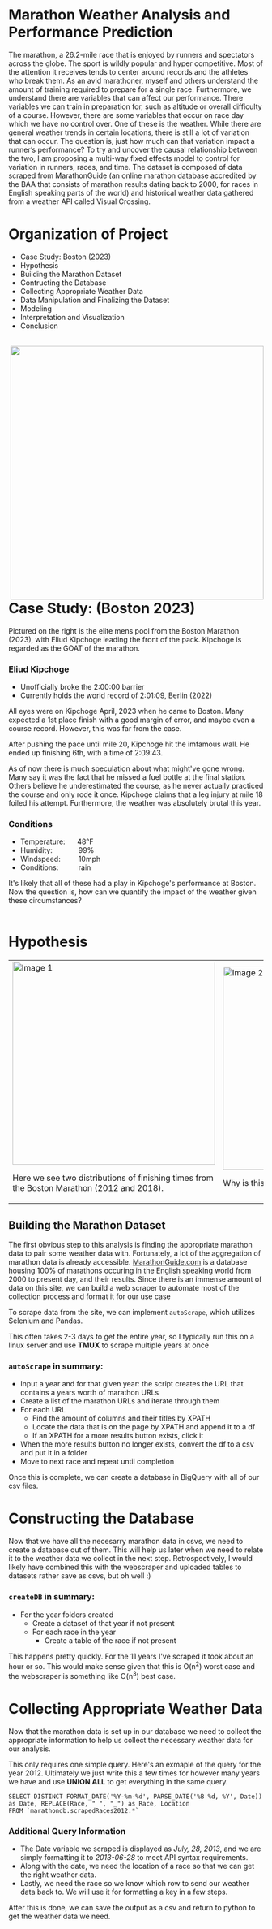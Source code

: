 # Marathon Weather Analysis and Performance Prediction

The marathon, a 26.2-mile race that is enjoyed by runners and spectators across the globe. The sport is wildly popular and hyper competitive. Most of the attention it receives tends to center around records and the athletes who break them. As an avid marathoner, myself and others understand the amount of training required to prepare for a single race. Furthermore, we understand there are variables that can affect our performance. There variables we can train in preparation for, such as altitude or overall difficulty of a course. However, there are some variables that occur on race day which we have no control over. One of these is the weather. While there are general weather trends in certain locations, there is still a lot of variation that can occur. The question is, just how much can that variation impact a runner’s performance? To try and uncover the causal relationship between the two, I am proposing a multi-way fixed effects model to control for variation in runners, races, and time. The dataset is composed of data scraped from MarathonGuide (an online marathon database accredited by the BAA that consists of marathon results dating back to 2000, for races in English speaking parts of the world) and historical weather data gathered from a weather API called Visual Crossing.

# Organization of Project

- Case Study: Boston (2023)
- Hypothesis
- Building the Marathon Dataset
- Contructing the Database
- Collecting Appropriate Weather Data
- Data Manipulation and Finalizing the Dataset
- Modeling
- Interpretation and Visualization
- Conclusion
<br/><br/>

<img align="right" width="500" src="https://www.wnct.com/wp-content/uploads/sites/99/2023/04/643f0950359698.51111723.jpeg?strip=1">






# Case Study: (Boston 2023)
Pictured on the right is the elite mens pool from the Boston Marathon (2023), with Eliud Kipchoge leading the front of the pack. Kipchoge is regarded as the GOAT of the marathon. 
### Eliud Kipchoge
- Unofficially broke the 2:00:00 barrier
- Currently holds the world record of 2:01:09, Berlin (2022)

All eyes were on Kipchoge April, 2023 when he came to Boston. Many expected a 1st place finish with a good margin of error, and maybe even a course record. However, this was far from the case. 

After pushing the pace until mile 20, Kipchoge hit the imfamous wall. He ended up finishing 6th, with a time of 2:09:43. 

As of now there is much speculation about what might've gone wrong. Many say it was the fact that he missed a fuel bottle at the final station. Others believe he underestimated the course, as he never actually practiced the course and only rode it once. Kipchoge claims that a leg injury at mile 18 foiled his attempt. Furthermore, the weather was absolutely brutal this year.

### Conditions
- Temperature:&nbsp;&nbsp;&nbsp;&nbsp;&nbsp;&nbsp;48°F
- Humidity:&nbsp;&nbsp;&nbsp;&nbsp;&nbsp;&nbsp;&nbsp;&nbsp;&nbsp;&nbsp;&nbsp;&nbsp;&nbsp;99%
- Windspeed:&nbsp;&nbsp;&nbsp;&nbsp;&nbsp;&nbsp;&nbsp;&nbsp;&nbsp;10mph
- Conditions:&nbsp;&nbsp;&nbsp;&nbsp;&nbsp;&nbsp;&nbsp;&nbsp;&nbsp;&nbsp;rain

It's likely that all of these had a play in Kipchoge's performance at Boston. Now the question is, how can we quantify the impact of the weather given these circumstances?
<br/><br/>

# Hypothesis
<table>
  <tr>
    <td>
      <img src="https://github.com/jbblancojr/Marathon-Weather-Analysis-and-Performance-Prediction/raw/main/images/output.png" alt="Image 1" width="400px" />
      <p>Here we see two distributions of finishing times from the Boston Marathon (2012 and 2018).</p>
    </td>
    <td>
      <img src="https://github.com/jbblancojr/Marathon-Weather-Analysis-and-Performance-Prediction/raw/main/images/output2.png
" alt="Image 2" width="400px" />
      <p>Why is this picture not working.</p>
    </td>
  </tr>
</table>


## Building the Marathon Dataset
The first obvious step to this analysis is finding the appropriate marathon data to pair some weather data with. Fortunately, a lot of the aggregation of marathon data is already accessible. [MarathonGuide.com](http://www.marathonguide.com/index.cfm) is a database housing 100% of marathons occuring in the English speaking world from 2000 to present day, and their results. Since there is an immense amount of data on this site, we can build a web scraper to automate most of the collection process and format it for our use case

To scrape data from the site, we can implement `autoScrape`, which utilizes Selenium and Pandas. 

This often takes 2-3 days to get the entire year, so I typically run this on a linux server and use **TMUX** to scrape multiple years at once

### `autoScrape` in summary:
- Input a year and for that given year: the script creates the URL that contains a years worth of marathon URLs
- Create a list of the marathon URLs and iterate through them
- For each URL 
  - Find the amount of columns and their titles by XPATH
  - Locate the data that is on the page by XPATH and append it to a df  
  - If an XPATH for a more results button exists, click it 
- When the more results button no longer exists, convert the df to a csv and put it in a folder
- Move to next race and repeat until completion

Once this is complete, we can create a database in BigQuery with all of our csv files. 

# Constructing the Database
Now that we have all the necesarry marathon data in csvs, we need to create a database out of them. This will help us later when we need to relate it to the weather data we collect in the next step. Retrospectively, I would likely have combined this with the webscraper and uploaded tables to datasets rather save as csvs, but oh well :)

### `createDB` in summary:
- For the year folders created
  - Create a dataset of that year if not present
  - For each race in the year
    - Create a table of the race if not present

This happens pretty quickly. For the 11 years I've scraped it took about an hour or so. This would make sense given that this is O(n<sup>2</sup>) worst case and the webscraper is something like O(n<sup>3</sup>) best case.

# Collecting Appropriate Weather Data
Now that the marathon data is set up in our database we need to collect the appropriate information to help us collect the necessary weather data for our analysis. 

This only requires one simple query. Here's an exmaple of the query for the year 2012. Ultimately we just write this a few times for however many years we have and use **UNION ALL** to get everything in the same query.
```
SELECT DISTINCT FORMAT_DATE('%Y-%m-%d', PARSE_DATE('%B %d, %Y', Date)) as Date, REPLACE(Race, " ", "_") as Race, Location  
FROM `marathondb.scrapedRaces2012.*` 
```
### Additional Query Information
- The Date variable we scraped is displayed as *July, 28, 2013*, and we are simply formatting it to *2013-06-28* to meet API syntax requirements.
- Along with the date, we need the location of a race so that we can get the right weather data.
- Lastly, we need the race so we know which row to send our weather data back to. We will use it for formatting a key in a few steps.

After this is done, we can save the output as a csv and return to python to get the weather data we need.




